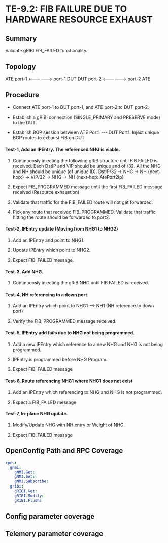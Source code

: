 # TE-9.2: FIB FAILURE DUE TO HARDWARE RESOURCE EXHAUST

## Summary

Validate gRIBI FIB_FAILED functionality.

## Topology

ATE port-1 <------> port-1 DUT
DUT port-2 <------> port-2 ATE

## Procedure

*   Connect ATE port-1 to DUT port-1, and ATE port-2 to DUT port-2.

*   Establish a gRIBI connection (SINGLE_PRIMARY and PRESERVE mode) to the DUT.

*   Establish BGP session between ATE Port1 --- DUT Port1. Inject unique BGP routes to exhaust FIB on DUT.

#### Test-1, Add an IPEntry. The referenced NHG is viable.

1. Continuously injecting the following gRIB structure until FIB FAILED is received. 
Each DstIP and VIP should be unique and of /32. All the NHG and NH should be unique (of unique ID).
DstIP/32 -> NHG -> NH {next-hop:} -> VIP/32 -> NHG -> NH {next-hop: AtePort2Ip}

2. Expect FIB_PROGRAMMED message until the first FIB_FAILED message received (Resource exhaustion).

3. Validate that traffic for the FIB_FAILED route will not get forwarded.

4. Pick any route that received FIB_PROGRAMMED. Validate that traffic hitting the route should be forwarded to port2.

#### Test-2, IPEntry update (Moving from NHG1 to NHG2)

1. Add an IPEntry and point to NHG1.

2. Update IPEntry which point to NHG2.

3. Expect FIB_FAILED message.

#### Test-3, Add NHG.

1. Continuously injecting the gRIB NHG until FIB FAILED is received.

#### Test-4, NH referencing to a down port.

1. Add an IPEntry which point to NHG1 --> NH1 (NH reference to down port)

2. Verify the FIB_PROGRAMMED message received.

#### Test-5, IPEntry add fails due to NHG not being programmed.

1. Add a new IPEntry which reference to a new NHG and NHG is not being programmed.

2. IPEntry is programmed before NHG Program.

3. Expect FIB_FAILED message

#### Test-6, Route referencing NHG1 where NHG1 does not exist

1. Add an IPEntry which referencing to NHG and NHG is not programmed.

2. Expect a FIB_FAILED message

#### Test-7, In-place NHG update.

1. Modify/Update NHG with NH entry or Weight of NHG.

2. Expect FIB_FAILED message

## OpenConfig Path and RPC Coverage
```yaml
rpcs:
  gnmi:
    gNMI.Get:
    gNMI.Set:
    gNMI.Subscribe:
  gribi:
    gRIBI.Get:
    gRIBI.Modify:
    gRIBI.Flush:
```

## Config parameter coverage

## Telemery parameter coverage
